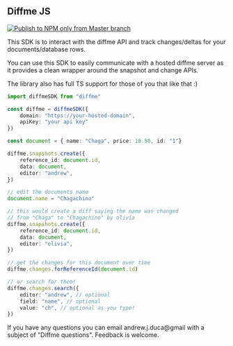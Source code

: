 ## Diffme JS

[![Publish to NPM only from Master branch](https://github.com/diffme-dev/diffme-js/actions/workflows/publish.yml/badge.svg)](https://github.com/diffme-dev/diffme-js/actions/workflows/publish.yml)

This SDK is to interact with the diffme API and track changes/deltas for your documents/database rows. 

You can use this SDK to easily communicate with a hosted diffme server as it provides a clean wrapper around 
the snapshot and change APIs. 

The library also has full TS support for those of you that like that :)


```typescript
import diffmeSDK from "diffme"

const diffme = diffmeSDK({ 
    domain: "https://your-hosted-domain",
    apiKey: "your api key"
})

const document = { name: "Chaga", price: 10.50, id: "1"}

diffme.snapshots.create({
    reference_id: document.id,
    data: document,
    editor: "andrew",
})

// edit the documents name
document.name = "Chagachino"

// this would create a diff saying the name was changed 
// from "Chaga" to "Chagachino" by olivia
diffme.snapshots.create({
    reference_id: document.id,
    data: document,
    editor: "olivia",
}) 

// get the changes for this document over time
diffme.changes.forReferenceId(document.id)

// or search for them!
diffme.changes.search({
    editor: "andrew", // optional
    field: "name", // optional
    value: "ch", // optional as you type!
})
```

If you have any questions you can email andrew.j.duca@gmail with a subject of "Diffme questions". Feedback is welcome.